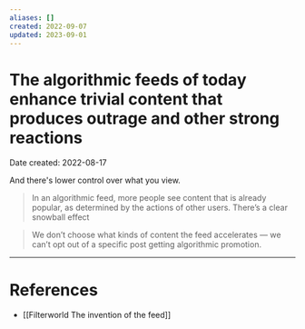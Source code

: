 ```yaml
---
aliases: []
created: 2022-09-07
updated: 2023-09-01
---
```


# The algorithmic feeds of today enhance trivial content that produces outrage and other strong reactions
Date created: 2022-08-17

And there's lower control over what you view.

> In an algorithmic feed, more people see content that is already popular, as determined by the actions of other users. There’s a clear snowball effect

> We don’t choose what kinds of content the feed accelerates — we can’t opt out of a specific post getting algorithmic promotion.

---
# References
* [[Filterworld The invention of the feed]]